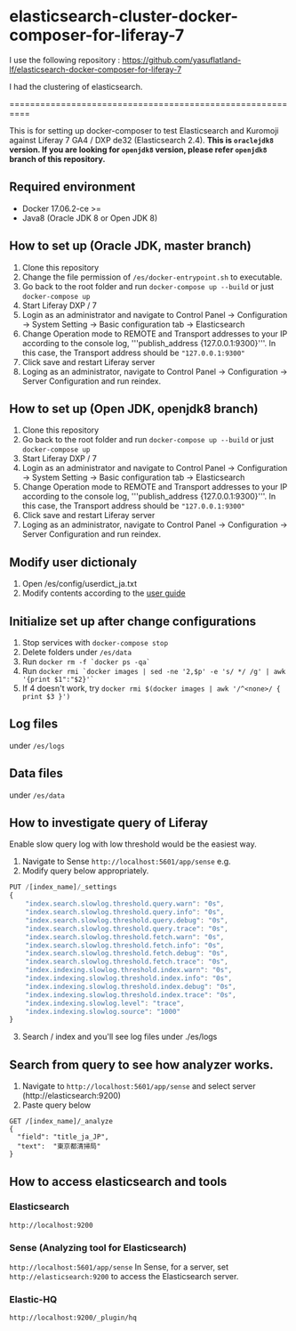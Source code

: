 # elasticsearch-cluster-docker-composer-for-liferay-7

I use the following repository : https://github.com/yasuflatland-lf/elasticsearch-docker-composer-for-liferay-7

I had the clustering of elasticsearch.

==========================================================

This is for setting up docker-composer to test Elasticsearch and Kuromoji against Liferay 7 GA4 / DXP de32 (Elasticsearch 2.4). **This is ```oraclejdk8``` version. If you are looking for ```openjdk8``` version, please refer ```openjdk8``` branch of this repository.**

## Required environment
- Docker 17.06.2-ce >=
- Java8 (Oracle JDK 8 or Open JDK 8)

## How to set up (Oracle JDK, master branch)
1. Clone this repository
2. Change the file permission of ```/es/docker-entrypoint.sh``` to executable.
3. Go back to the root folder and run ```docker-compose up --build``` or just ```docker-compose up```
4. Start Liferay DXP / 7
5. Login as an administrator and navigate to Control Panel -> Configuration -> System Setting -> Basic configuration tab -> Elasticsearch
6. Change Operation mode to REMOTE and Transport addresses to your IP according to the console log, '''publish_address {127.0.0.1:9300}'''. In this case, the Transport address should be ```"127.0.0.1:9300"```
7. Click save and restart Liferay server
8. Loging as an administrator, navigate to Control Panel -> Configuration -> Server Configuration and run reindex.

## How to set up (Open JDK, openjdk8 branch)
1. Clone this repository
2. Go back to the root folder and run ```docker-compose up --build``` or just ```docker-compose up```
3. Start Liferay DXP / 7
4. Login as an administrator and navigate to Control Panel -> Configuration -> System Setting -> Basic configuration tab -> Elasticsearch
5. Change Operation mode to REMOTE and Transport addresses to your IP according to the console log, '''publish_address {127.0.0.1:9300}'''. In this case, the Transport address should be ```"127.0.0.1:9300"```
6. Click save and restart Liferay server
7. Loging as an administrator, navigate to Control Panel -> Configuration -> Server Configuration and run reindex.

## Modify user dictionaly
1. Open /es/config/userdict_ja.txt
2. Modify contents according to the [user guide](https://www.elastic.co/guide/en/elasticsearch/plugins/current/analysis-kuromoji-tokenizer.html)
## Initialize set up after change configurations
1. Stop services with ```docker-compose stop```
2. Delete folders under ```/es/data```
3. Run ```docker rm -f `docker ps -qa` ```
4. Run ```docker rmi `docker images | sed -ne '2,$p' -e 's/ */ /g' | awk '{print $1":"$2}'` ```
5. If 4 doesn't work, try ```docker rmi $(docker images | awk '/^<none>/ { print $3 }') ```

## Log files
under ```/es/logs```

## Data files
under ```/es/data```

## How to investigate query of Liferay
Enable slow query log with low threshold would be the easiest way.
1. Navigate to Sense ```http://localhost:5601/app/sense``` e.g.
2. Modify query below appropriately.

```javascript
PUT /[index_name]/_settings
{
    "index.search.slowlog.threshold.query.warn": "0s",
    "index.search.slowlog.threshold.query.info": "0s",
    "index.search.slowlog.threshold.query.debug": "0s",
    "index.search.slowlog.threshold.query.trace": "0s",
    "index.search.slowlog.threshold.fetch.warn": "0s",
    "index.search.slowlog.threshold.fetch.info": "0s",
    "index.search.slowlog.threshold.fetch.debug": "0s",
    "index.search.slowlog.threshold.fetch.trace": "0s",
    "index.indexing.slowlog.threshold.index.warn": "0s",
    "index.indexing.slowlog.threshold.index.info": "0s",
    "index.indexing.slowlog.threshold.index.debug": "0s",
    "index.indexing.slowlog.threshold.index.trace": "0s",
    "index.indexing.slowlog.level": "trace",
    "index.indexing.slowlog.source": "1000"
}
```
3. Search / index and you'll see log files under ./es/logs

## Search from query to see how analyzer works.
1. Navigate to ```http://localhost:5601/app/sense``` and select server (http://elasticsearch:9200)
2. Paste query below
```
GET /[index_name]/_analyze
{
  "field": "title_ja_JP",
  "text":  "東京都清掃局"
}
```

## How to access elasticsearch and tools
### Elasticsearch
```http://localhost:9200```

### Sense (Analyzing tool for Elasticsearch)
```http://localhost:5601/app/sense```
In Sense, for a server, set ```http://elasticsearch:9200``` to access the Elasticsearch server.

### Elastic-HQ
```http://localhost:9200/_plugin/hq```
